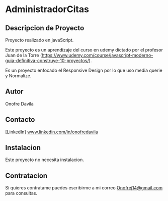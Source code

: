 # AdministradorCitas

## Descripcion de Proyecto
Proyecto realizado en javaScript. 

Este proyecto es un aprendizaje del curso en udemy dictado por el profesor Juan de la Torre (https://www.udemy.com/course/javascript-moderno-guia-definitiva-construye-10-proyectos/).

Es un proyecto enfocado el Responsive Design por lo que uso media querie y Normalize.

## Autor
Onofre Davila

## Contacto
[LinkedIn] www.linkedin.com/in/onofredavila

## Instalacion
Este proyecto no necesita instalacion.

## Contratacion
Si quieres contratame puedes escribirme a mi correo Onofrej14@gmail.com para consultas.
